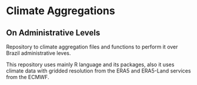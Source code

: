 # Climate Aggregations
## On Administrative Levels

Repository to climate aggregation files and functions to perform it over Brazil
administrative leves.

This repository uses mainly R language and its packages, also it uses climate data
with gridded resolution from the ERA5 and ERA5-Land services from the ECMWF.
